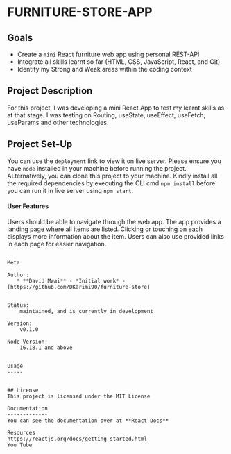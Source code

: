 # FURNITURE-STORE-APP

## Goals 
- Create a `mini` React furniture web app using personal REST-API<br>
- Integrate all skills learnt so far (HTML, CSS, JavaScript, React, and Git)<br>
- Identify my Strong and Weak areas within the coding context


## Project Description 
For this project, I was developing a mini React App to test my learnt skills as at that stage. I was testing on Routing, useState, useEffect, useFetch, useParams and other technologies. 
## Project Set-Up
You can use the `deployment` link to view it on live server. Please ensure you have `node` installed in your machine before running the project. ALternatively, you can clone this project to your machine. Kindly install all the required dependencies by executing the CLI cmd `npm install` before you can run it in live server using `npm start`. 

#### User Features
Users should be able to navigate through the web app. The app provides a landing page where all items are listed. Clicking or touching on each displays more information about the item. Users can also use provided links in each page for easier navigation. 

```

Meta
----
Author:
   * **David Mwai** - *Initial work* - [https://github.com/DKarimi90/furniture-store]


Status:
    maintained, and is currently in development

Version:
    v0.1.0 

Node Version:
    16.18.1 and above


Usage
-----


## License
This project is licensed under the MIT License

Documentation
-------------
You can see the documentation over at **React Docs**

Resources
https://reactjs.org/docs/getting-started.html
You Tube
